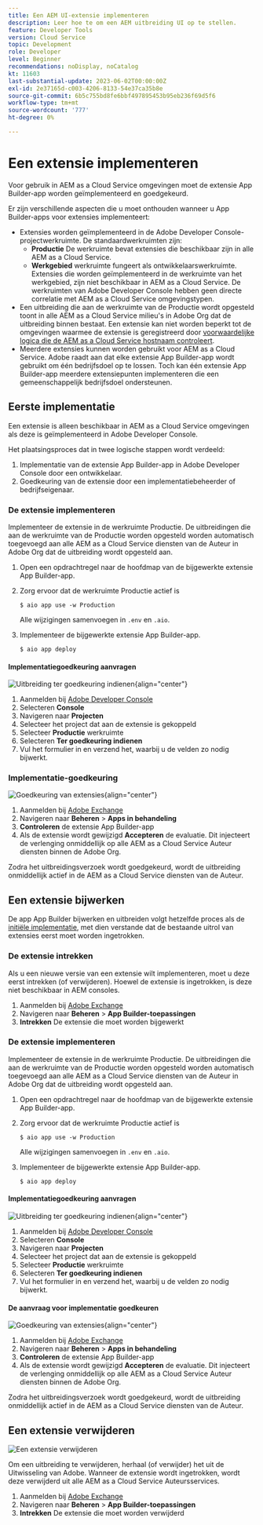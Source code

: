 ```yaml
---
title: Een AEM UI-extensie implementeren
description: Leer hoe te om een AEM uitbreiding UI op te stellen.
feature: Developer Tools
version: Cloud Service
topic: Development
role: Developer
level: Beginner
recommendations: noDisplay, noCatalog
kt: 11603
last-substantial-update: 2023-06-02T00:00:00Z
exl-id: 2e37165d-c003-4206-8133-54e37ca35b8e
source-git-commit: 6b5c755bd8fe6bbf497895453b95eb236f69d5f6
workflow-type: tm+mt
source-wordcount: '777'
ht-degree: 0%

---
```


# Een extensie implementeren

Voor gebruik in AEM as a Cloud Service omgevingen moet de extensie App Builder-app worden geïmplementeerd en goedgekeurd.

Er zijn verschillende aspecten die u moet onthouden wanneer u App Builder-apps voor extensies implementeert:

+ Extensies worden geïmplementeerd in de Adobe Developer Console-projectwerkruimte. De standaardwerkruimten zijn:
   + __Productie__ De werkruimte bevat extensies die beschikbaar zijn in alle AEM as a Cloud Service.
   + __Werkgebied__ werkruimte fungeert als ontwikkelaarswerkruimte. Extensies die worden geïmplementeerd in de werkruimte van het werkgebied, zijn niet beschikbaar in AEM as a Cloud Service.
De werkruimten van Adobe Developer Console hebben geen directe correlatie met AEM as a Cloud Service omgevingstypen.
+ Een uitbreiding die aan de werkruimte van de Productie wordt opgesteld toont in alle AEM as a Cloud Service milieu&#39;s in Adobe Org dat de uitbreiding binnen bestaat.
Een extensie kan niet worden beperkt tot de omgevingen waarmee de extensie is geregistreerd door [voorwaardelijke logica die de AEM as a Cloud Service hostnaam controleert](https://developer.adobe.com/uix/docs/guides/publication/#enabling-extension-only-on-specific-aem-environments).
+ Meerdere extensies kunnen worden gebruikt voor AEM as a Cloud Service. Adobe raadt aan dat elke extensie App Builder-app wordt gebruikt om één bedrijfsdoel op te lossen. Toch kan één extensie App Builder-app meerdere extensiepunten implementeren die een gemeenschappelijk bedrijfsdoel ondersteunen.

## Eerste implementatie

Een extensie is alleen beschikbaar in AEM as a Cloud Service omgevingen als deze is geïmplementeerd in Adobe Developer Console.

Het plaatsingsproces dat in twee logische stappen wordt verdeeld:

1. Implementatie van de extensie App Builder-app in Adobe Developer Console door een ontwikkelaar.
1. Goedkeuring van de extensie door een implementatiebeheerder of bedrijfseigenaar.

### De extensie implementeren

Implementeer de extensie in de werkruimte Productie. De uitbreidingen die aan de werkruimte van de Productie worden opgesteld worden automatisch toegevoegd aan alle AEM as a Cloud Service diensten van de Auteur in Adobe Org dat de uitbreiding wordt opgesteld aan.

1. Open een opdrachtregel naar de hoofdmap van de bijgewerkte extensie App Builder-app.
1. Zorg ervoor dat de werkruimte Productie actief is

   ```shell
   $ aio app use -w Production
   ```

   Alle wijzigingen samenvoegen in `.env` en `.aio`.

1. Implementeer de bijgewerkte extensie App Builder-app.

   ```shell
   $ aio app deploy
   ```

#### Implementatiegoedkeuring aanvragen

![Uitbreiding ter goedkeuring indienen](./assets/deploy/submit-for-approval.png){align="center"}

1. Aanmelden bij [Adobe Developer Console](https://developer.adobe.com)
1. Selecteren __Console__
1. Navigeren naar __Projecten__
1. Selecteer het project dat aan de extensie is gekoppeld
1. Selecteer __Productie__ werkruimte
1. Selecteren __Ter goedkeuring indienen__
1. Vul het formulier in en verzend het, waarbij u de velden zo nodig bijwerkt.

### Implementatie-goedkeuring

![Goedkeuring van extensies](./assets/deploy/adobe-exchange.png){align="center"}

1. Aanmelden bij [Adobe Exchange](https://exchange.adobe.com/)
1. Navigeren naar __Beheren__ > __Apps in behandeling__
1. __Controleren__ de extensie App Builder-app
1. Als de extensie wordt gewijzigd __Accepteren__ de evaluatie. Dit injecteert de verlenging onmiddellijk op alle AEM as a Cloud Service Auteur diensten binnen de Adobe Org.

Zodra het uitbreidingsverzoek wordt goedgekeurd, wordt de uitbreiding onmiddellijk actief in de AEM as a Cloud Service diensten van de Auteur.

## Een extensie bijwerken

De app App Builder bijwerken en uitbreiden volgt hetzelfde proces als de [initiële implementatie](#initial-deployment), met dien verstande dat de bestaande uitrol van extensies eerst moet worden ingetrokken.

### De extensie intrekken

Als u een nieuwe versie van een extensie wilt implementeren, moet u deze eerst intrekken (of verwijderen). Hoewel de extensie is ingetrokken, is deze niet beschikbaar in AEM consoles.

1. Aanmelden bij [Adobe Exchange](https://exchange.adobe.com/)
1. Navigeren naar __Beheren__ > __App Builder-toepassingen__
1. __Intrekken__ De extensie die moet worden bijgewerkt

### De extensie implementeren

Implementeer de extensie in de werkruimte Productie. De uitbreidingen die aan de werkruimte van de Productie worden opgesteld worden automatisch toegevoegd aan alle AEM as a Cloud Service diensten van de Auteur in Adobe Org dat de uitbreiding wordt opgesteld aan.

1. Open een opdrachtregel naar de hoofdmap van de bijgewerkte extensie App Builder-app.
1. Zorg ervoor dat de werkruimte Productie actief is

   ```shell
   $ aio app use -w Production
   ```

   Alle wijzigingen samenvoegen in `.env` en `.aio`.

1. Implementeer de bijgewerkte extensie App Builder-app.

   ```shell
   $ aio app deploy
   ```

#### Implementatiegoedkeuring aanvragen

![Uitbreiding ter goedkeuring indienen](./assets/deploy/submit-for-approval.png){align="center"}

1. Aanmelden bij [Adobe Developer Console](https://developer.adobe.com)
1. Selecteren __Console__
1. Navigeren naar __Projecten__
1. Selecteer het project dat aan de extensie is gekoppeld
1. Selecteer __Productie__ werkruimte
1. Selecteren __Ter goedkeuring indienen__
1. Vul het formulier in en verzend het, waarbij u de velden zo nodig bijwerkt.

#### De aanvraag voor implementatie goedkeuren

![Goedkeuring van extensies](./assets/deploy/adobe-exchange.png){align="center"}

1. Aanmelden bij [Adobe Exchange](https://exchange.adobe.com/)
1. Navigeren naar __Beheren__ > __Apps in behandeling__
1. __Controleren__ de extensie App Builder-app
1. Als de extensie wordt gewijzigd __Accepteren__ de evaluatie. Dit injecteert de verlenging onmiddellijk op alle AEM as a Cloud Service Auteur diensten binnen de Adobe Org.

Zodra het uitbreidingsverzoek wordt goedgekeurd, wordt de uitbreiding onmiddellijk actief in de AEM as a Cloud Service diensten van de Auteur.

## Een extensie verwijderen

![Een extensie verwijderen](./assets/deploy/revoke.png)

Om een uitbreiding te verwijderen, herhaal (of verwijder) het uit de Uitwisseling van Adobe. Wanneer de extensie wordt ingetrokken, wordt deze verwijderd uit alle AEM as a Cloud Service Auteursservices.

1. Aanmelden bij [Adobe Exchange](https://exchange.adobe.com/)
1. Navigeren naar __Beheren__ > __App Builder-toepassingen__
1. __Intrekken__ De extensie die moet worden verwijderd
